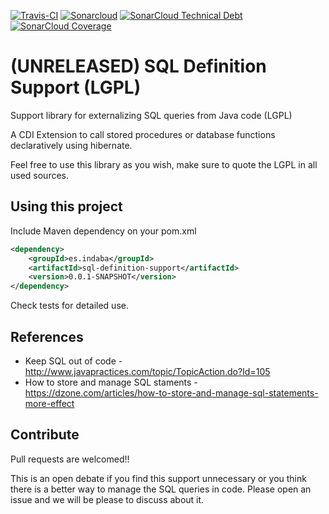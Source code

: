 

[![Travis-CI](https://travis-ci.org/IndabaConsultores/sql-definition-support.svg?branch=master)](https://travis-ci.org/IndabaConsultores/sql-definition-support) [![Sonarcloud](https://sonarcloud.io/api/badges/gate?key=es.indaba:sql-definiton-support)](https://sonarcloud.io/dashboard?id=es.indaba:sql-definiton-support) [![SonarCloud Technical Debt](https://sonarcloud.io/api/badges/measure?key=es.indaba:sql-definiton-support&metric=sqale_debt_ratio)](https://sonarcloud.io/dashboard?id=es.indaba:sql-definiton-support) [![SonarCloud Coverage](https://sonarcloud.io/api/badges/measure?key=es.indaba:sql-definiton-support&metric=coverage)](https://sonarcloud.io/dashboard?id=es.indaba:sql-definiton-support)

(UNRELEASED) SQL Definition Support (LGPL)
=============
Support library for externalizing SQL queries from Java code (LGPL)

A CDI Extension to call stored procedures or database functions declaratively using hibernate.

Feel free to use this library as you wish, make sure to quote the LGPL in all used sources.

## Using this project

Include Maven dependency on your pom.xml
```xml
<dependency>
	<groupId>es.indaba</groupId>
	<artifactId>sql-definition-support</artifactId>
	<version>0.0.1-SNAPSHOT</version>
</dependency>
```

Check tests for detailed use.

## References
* Keep SQL out of code - http://www.javapractices.com/topic/TopicAction.do?Id=105
* How to store and manage SQL staments - https://dzone.com/articles/how-to-store-and-manage-sql-statements-more-effect

## Contribute
Pull requests are welcomed!!

This is an open debate if you find this support unnecessary or you think there is a better way to manage the SQL queries in code. Please open an issue and we will be please to discuss about it. 
